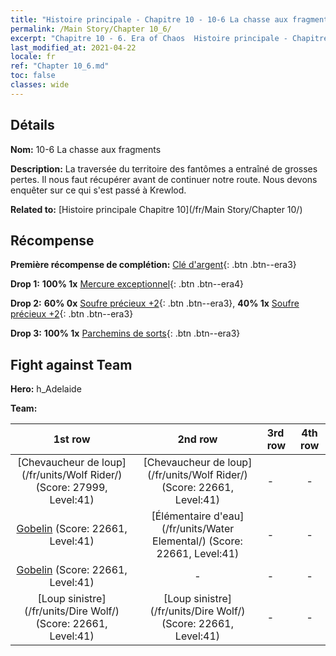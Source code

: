 ```yaml
---
title: "Histoire principale - Chapitre 10 - 10-6 La chasse aux fragments"
permalink: /Main Story/Chapter 10_6/
excerpt: "Chapitre 10 - 6. Era of Chaos  Histoire principale - Chapitre 10_6. 10-6 La chasse aux fragments"
last_modified_at: 2021-04-22
locale: fr
ref: "Chapter 10_6.md"
toc: false
classes: wide
---
```


## Détails

 **Nom:** 10-6 La chasse aux fragments

 **Description:** La traversée du territoire des fantômes a entraîné de grosses pertes. Il nous faut récupérer avant de continuer notre route. Nous devons enquêter sur ce qui s'est passé à Krewlod.

 **Related to:** [Histoire principale Chapitre 10](/fr/Main Story/Chapter 10/)

## Récompense

 **Première récompense de complétion:** [Clé d'argent](/ItemsFR/con_693/){: .btn .btn--era3}

 **Drop 1:** **100% 1x** [Mercure exceptionnel](/ItemsFR/mat_35/){: .btn .btn--era4}

 **Drop 2:** **60% 0x** [Soufre précieux +2](/ItemsFR/mat_29/){: .btn .btn--era3}, **40% 1x** [Soufre précieux +2](/ItemsFR/mat_29/){: .btn .btn--era3}

 **Drop 3:** **100% 1x** [Parchemins de sorts](/ItemsFR/con_694/){: .btn .btn--era3}


## Fight against Team
 **Hero:** h_Adelaide

 **Team:**


  | 1st row | 2nd row | 3rd row | 4th row |
  |:----:|:----:|:----|:----:|
  | [Chevaucheur de loup](/fr/units/Wolf Rider/) (Score: 27999, Level:41)  | [Chevaucheur de loup](/fr/units/Wolf Rider/) (Score: 22661, Level:41)  | - | - |
  | [Gobelin](/fr/units/Goblin/) (Score: 22661, Level:41)  | [Élémentaire d'eau](/fr/units/Water Elemental/) (Score: 22661, Level:41)  | - | - |
  | [Gobelin](/fr/units/Goblin/) (Score: 22661, Level:41)  | - | - | - |
  | [Loup sinistre](/fr/units/Dire Wolf/) (Score: 22661, Level:41)  | [Loup sinistre](/fr/units/Dire Wolf/) (Score: 22661, Level:41)  | - | - |


